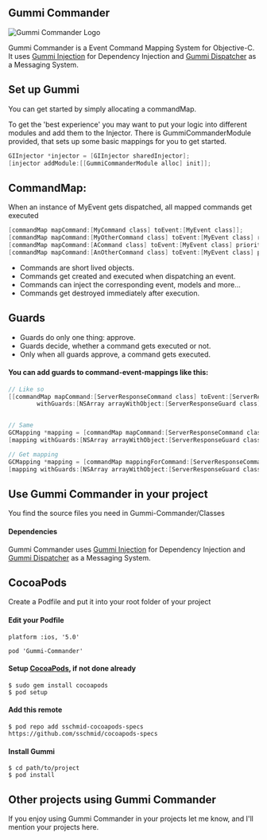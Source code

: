 ## Gummi Commander
![Gummi Commander Logo](http://sschmid.com/Libs/Gummi-Commander/Gummi-Commander-128.png)

Gummi Commander is a Event Command Mapping System for Objective-C.
It uses [Gummi Injection] for Dependency Injection and [Gummi Dispatcher] as a Messaging System.

## Set up Gummi

You can get started by simply allocating a commandMap.

To get the 'best experience' you may want to put your logic into different modules and add them to the Injector.
There is GummiCommanderModule provided, that sets up some basic mappings for you to get started.

```objective-c
GIInjector *injector = [GIInjector sharedInjector];
[injector addModule:[[GummiCommanderModule alloc] init]];
```

## CommandMap:

When an instance of MyEvent gets dispatched, all mapped commands get executed
```objective-c
[commandMap mapCommand:[MyCommand class] toEvent:[MyEvent class]];
[commandMap mapCommand:[MyOtherCommand class] toEvent:[MyEvent class] removeMappingAfterExecution:YES];
[commandMap mapCommand:[ACommand class] toEvent:[MyEvent class] priority: 5];
[commandMap mapCommand:[AnOtherCommand class] toEvent:[MyEvent class] priority: 10 removeMappingAfterExecution:NO];
```

* Commands are short lived objects.
* Commands get created and executed when dispatching an event.
* Commands can inject the corresponding event, models and more...
* Commands get destroyed immediately after execution.


## Guards

* Guards do only one thing: approve.
* Guards decide, whether a command gets executed or not.
* Only when all guards approve, a command gets executed.

#### You can add guards to command-event-mappings like this:

```objective-c
// Like so
[[commandMap mapCommand:[ServerResponseCommand class] toEvent:[ServerResponseEvent class]]
        withGuards:[NSArray arrayWithObject:[ServerResponseGuard class]]];


// Same
GCMapping *mapping = [commandMap mapCommand:[ServerResponseCommand class] toEvent:[ServerResponseEvent class]];
[mapping withGuards:[NSArray arrayWithObject:[ServerResponseGuard class]]];

// Get mapping
GCMapping *mapping = [commandMap mappingForCommand:[ServerResponseCommand class] event:[ServerResponseEvent class]];
[mapping withGuards:[NSArray arrayWithObject:[ServerResponseGuard class]]];
```

## Use Gummi Commander in your project

You find the source files you need in Gummi-Commander/Classes

#### Dependencies
Gummi Commander uses [Gummi Injection] for Dependency Injection and [Gummi Dispatcher] as a Messaging System.

## CocoaPods
Create a Podfile and put it into your root folder of your project

#### Edit your Podfile
```
platform :ios, '5.0'

pod 'Gummi-Commander'
```

#### Setup [CocoaPods], if not done already

```
$ sudo gem install cocoapods
$ pod setup
```

#### Add this remote
```
$ pod repo add sschmid-cocoapods-specs https://github.com/sschmid/cocoapods-specs
```

#### Install Gummi
```
$ cd path/to/project
$ pod install
```

## Other projects using Gummi Commander

If you enjoy using Gummi Commander in your projects let me know, and I'll mention your projects here.

[cocoapods]: http://cocoapods.org/
[Gummi Injection]: https://github.com/sschmid/Gummi-Injection/
[Gummi Dispatcher]: https://github.com/sschmid/Gummi-Dispatcher/
